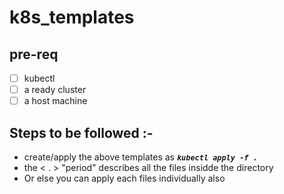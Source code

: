 # k8s_templates

## pre-req 
- [ ] kubectl
- [ ] a ready cluster 
- [ ] a host machine
 
 ## Steps to be followed :-
 
 - create/apply the above templates as _**`kubectl apply -f .`**_
 - the < . > "period" describes all the files insidde the directory
 - Or else you can apply each files individually also 
